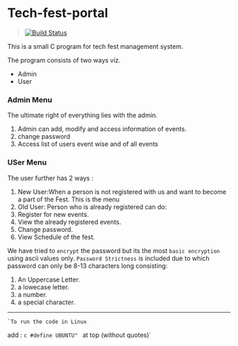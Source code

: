 # Tech-fest-portal
> [![Build Status](https://travis-ci.org/nitinitleen1/Tech-fest-portal.svg?branch=master)](https://travis-ci.org/nitinitleen1/Tech-fest-portal)


This is a small C program for tech fest management system.

The program consists of two ways viz.
*  Admin
*  User

### Admin Menu
 The ultimate right of everything lies with the admin.

1. Admin can add, modify and access information of events.
2. change password
3. Access list of users event wise and of all events
 


### USer Menu 
The user further has 2 ways :
1. New User:When a person is not registered with us and want to become a part of the Fest. This is the menu
2. Old User: Person who is already registered can do:
  1. Register for new events.
  2. View the already registered events.
  3. Change password.
  4. View Schedule of the fest.



We have tried to `encrypt` the password but its the most `basic encryption` using ascii values only.
`Password Strictness` is included due to which password can only be 8-13 characters long consisting:
1. An Uppercase Letter.
2. a lowecase letter.
3. a number.
4. a special character.
******************************************************************
	`To run the code in Linux
add : ```c #define UBUNTU" ``` at top (without quotes)`
 
